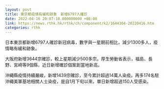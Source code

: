 ```yaml
---
layout: post
title: 東京都疫情有緩和跡象　新增6797人確診
date: 2022-04-16 20:07:18.000000000 +08:00
link: https://news.rthk.hk/rthk/ch/component/k2/1644304-20220416.htm
categories: rthk
---
```


日本東京都新增6797人確診新冠病毒，數字與一星期前相比，減少1300多人，疫情略有緩和跡象。

大阪府新增3644宗確診，較上星期減少500多宗。厚生勞動省表示，福島、長野、宮崎等9個縣，近日新增確診個案創當地新高。

沖繩縣疫情持續嚴峻，新增1439宗確診，至今累計超過14萬人染疫。再多174名駐沖繩美軍基地相關人士染疫，是自1月下旬以來，單日新增超過150人受感染。
